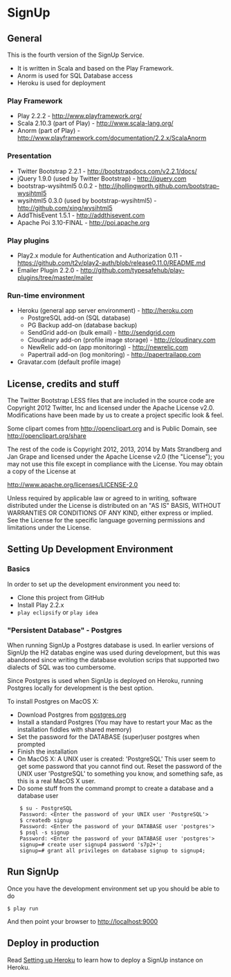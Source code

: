 SignUp
======

General
-------

This is the fourth version of the SignUp Service.

- It is written in Scala and based on the Play Framework.
- Anorm is used for SQL Database access
- Heroku is used for deployment


### Play Framework ###

- Play 2.2.2 - http://www.playframework.org/
- Scala 2.10.3 (part of Play) - http://www.scala-lang.org/
- Anorm (part of Play) - http://www.playframework.com/documentation/2.2.x/ScalaAnorm

### Presentation ###

- Twitter Bootstrap 2.2.1 - http://bootstrapdocs.com/v2.2.1/docs/
- jQuery 1.9.0 (used by Twitter Bootstrap) - http://jquery.com
- bootstrap-wysihtml5 0.0.2 - http://jhollingworth.github.com/bootstrap-wysihtml5
- wysihtml5 0.3.0 (used by bootstrap-wysihtml5) - http://github.com/xing/wysihtml5
- AddThisEvent 1.5.1 - http://addthisevent.com
- Apache Poi 3.10-FINAL - http://poi.apache.org

### Play plugins ###

- Play2.x module for Authentication and Authorization 0.11 - https://github.com/t2v/play2-auth/blob/release0.11.0/README.md
- Emailer Plugin 2.2.0 - http://github.com/typesafehub/play-plugins/tree/master/mailer

### Run-time environment ###

- Heroku (general app server environment) - http://heroku.com
    * PostgreSQL add-on (SQL database)
    * PG Backup add-on (database backup)
    * SendGrid add-on (bulk email) - http://sendgrid.com
    * Cloudinary add-on (profile image storage) - http://cloudinary.com
    * NewRelic add-on (app monitoring) - http://newrelic.com
    * Papertrail add-on (log monitoring) - http://papertrailapp.com
- Gravatar.com (default profile image)


License, credits and stuff
--------------------------

The Twitter Bootstrap LESS files that are included in the source code
are Copyright 2012 Twitter, Inc and licensed under the Apache
License v2.0.
Modifications have been made by us to create a project specific look & feel.

Some clipart comes from http://openclipart.org and is Public Domain, see http://openclipart.org/share 

The rest of the code is Copyright 2012, 2013, 2014 by Mats Strandberg and Jan Grape and
licensed under the Apache License v2.0 (the "License");
you may not use this file except in compliance with the License.
You may obtain a copy of the License at

http://www.apache.org/licenses/LICENSE-2.0

Unless required by applicable law or agreed to in writing, software
distributed under the License is distributed on an "AS IS" BASIS,
WITHOUT WARRANTIES OR CONDITIONS OF ANY KIND, either express or implied.
See the License for the specific language governing permissions and
limitations under the License.


Setting Up Development Environment
----------------------------------

### Basics ###

In order to set up the development environment you need to:

- Clone this project from GitHub
- Install Play 2.2.x
- `play eclipsify` or `play idea`

### "Persistent Database" - Postgres ###

When running SignUp a Postgres database is used. In earlier versions of SignUp the H2 databas engine was used during
development, but this was abandoned since writing the database evolution scrips that supported two dialects
of SQL was too cumbersome.

Since Postgres is used when SignUp is deployed on Heroku, running Postgres locally for development is the best option.

To install Postgres on MacOS X:

- Download Postgres from [postgres.org](http://www.postgresql.org/)
- Install a standard Postgres (You may have to restart your Mac as the installation fiddles with shared memory)
- Set the password for the DATABASE (super)user postgres when prompted
- Finish the installation
- On MacOS X: A UNIX user is created: 'PostgreSQL' This user seem to get some password that you cannot find out. Reset the password of the UNIX user 'PostgreSQL' to something you know, and something safe, as this is a real MacOS X user.
- Do some stuff from the command prompt to create a database and a database user

```
    $ su - PostgreSQL
    Password: <Enter the password of your UNIX user 'PostgreSQL'>
    $ createdb signup
    Password: <Enter the password of your DATABASE user 'postgres'>
    $ psql -s signup
    Password: <Enter the password of your DATABASE user 'postgres'>
    signup=# create user signup4 password 's7p2+';
    signup=# grant all privileges on database signup to signup4;
```

Run SignUp
----------

Once you have the development environment set up you should be able to do

    $ play run

And then point your browser to
[http://localhost:9000](http://localhost:9000)


Deploy in production
------

Read [Setting up Heroku](SettingUpHeroku.md) to learn how to deploy a SignUp instance on Heroku.
